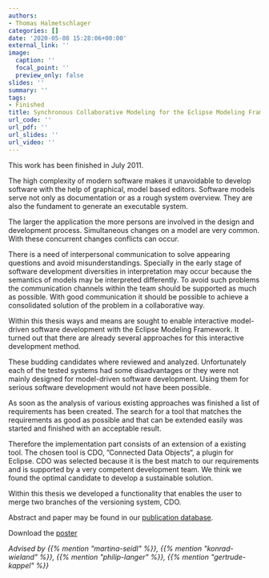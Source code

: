 ```yaml
---
authors:
- Thomas Halmetschlager
categories: []
date: '2020-05-08 15:28:06+00:00'
external_link: ''
image:
  caption: ''
  focal_point: ''
  preview_only: false
slides: ''
summary: ''
tags:
- Finished
title: Synchronous Collaborative Modeling for the Eclipse Modeling Framework
url_code: ''
url_pdf: ''
url_slides: ''
url_video: ''
---
```


This work has been finished in July 2011.

The high complexity of modern software makes it unavoidable to develop software with the help of graphical, model based editors. Software models serve not only as documentation or as a rough system overview. They are also the fundament to generate an executable system.

The larger the application the more persons are involved in the design and development process. Simultaneous changes on a model are very common. With these concurrent changes conflicts can occur.

There is a need of interpersonal communication to solve appearing questions and avoid misunderstandings. Specially in the early stage of software development diversities in interpretation may occur because the semantics of models may be interpreted differently. To avoid such problems the communication channels within the team should be supported as much as possible. With good communication it should be possible to achieve a consolidated solution of the problem in a collaborative way.

Within this thesis ways and means are sought to enable interactive model-driven software development with the Eclipse Modeling Framework. It turned out that there are already several approaches for this interactive development method.

These budding candidates where reviewed and analyzed. Unfortunately each of the tested systems had some disadvantages or they were not mainly designed for model-driven software development. Using them for serious software development would not have been possible.

As soon as the analysis of various existing approaches was finished a list of requirements has been created. The search for a tool that matches the requirements as good as possible and that can be extended easily was started and finished with an acceptable result.

Therefore the implementation part consists of an extension of a existing tool. The chosen tool is CDO, ”Connected Data Objects“, a plugin for Eclipse. CDO was selected because it is the best match to our requirements and is supported by a very competent development team. We think we found the optimal candidate to develop a sustainable solution.

Within this thesis we developed a functionality that enables the user to merge two branches of the versioning system, CDO.

Abstract and paper may be found in our <a class="external" href="http://publik.tuwien.ac.at/showentry.php?ID=199046&amp;lang=2">publication database</a>.

 Download the [poster](https://www.big.tuwien.ac.at/app/uploads/2016/10/Halemtschlager_poster.pdf)

*Advised by {{% mention "martina-seidl" %}}, {{% mention "konrad-wieland" %}}, {{% mention "philip-langer" %}}, {{% mention "gertrude-kappel" %}}*